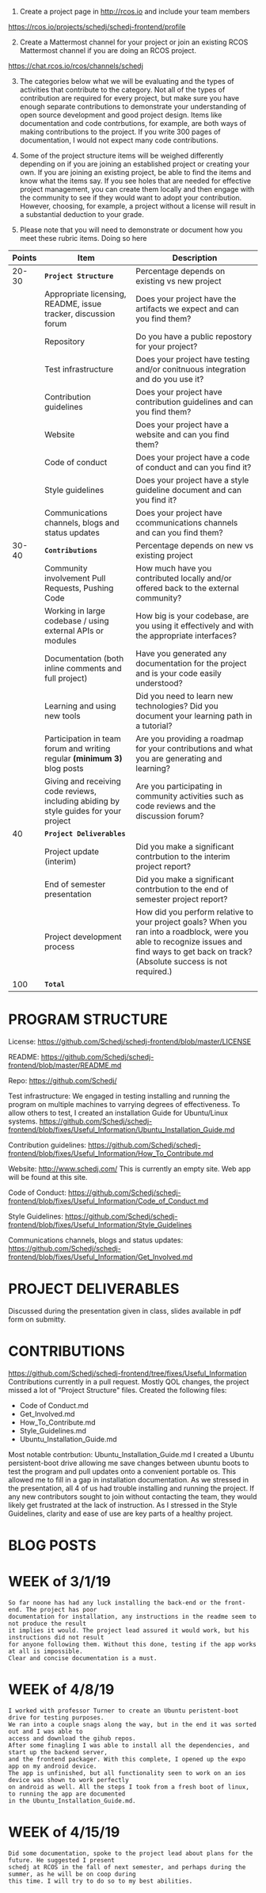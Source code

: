  1. Create a project page in http://rcos.io and include your team members
 
 https://rcos.io/projects/schedj/schedj-frontend/profile
 
 
 2. Create a Mattermost channel for your project or join an existing RCOS Mattermost channel if you are doing an RCOS project.
 
 https://chat.rcos.io/rcos/channels/schedj
 
 
 3. The categories below what we will be evaluating and the types of activities that contribute to the category. Not all of the types of
 contribution are required for every project, but make sure you have enough separate contributions to demonstrate your understanding of
 open source development and good project design. Items like documentation and code contrbutions, for example, are both ways of making
 contributions to the project. If you write 300 pages of documentation, I would not expect many code contributions.
 
 
 
 
 4. Some of the project structure items will be weighed differently depending on if you are joining an established project or creating your own. If you are joining an existing project,
 be able to find the items and know what the items say. If you see holes that are needed for effective project management,
 you can create them locally and then engage with the community to see if they would want to adopt your contribution.
 However, choosing, for example, a project without a license will result in a substantial deduction to your grade.
 
 
 
 
 3. Please note that you will need to demonstrate or document how you meet these rubric items.
 Doing so here
 
 

| Points | Item | Description 
| ------------- | ------------- | ------------- 
|20-30 | **`Project Structure`** | Percentage depends on existing vs new project 
| |Appropriate licensing, README, issue tracker, discussion forum| Does your project have the artifacts we expect and can you find them? 
| | Repository | Do you have a public repostory for your project? 
| | Test infrastructure | Does your project have testing and/or conitnuous integration and do you use it? 
| | Contribution guidelines | Does your project have contribution guidelines and can you find them? 
| | Website | Does your project have a website and can you find them? 
| | Code of conduct | Does your project have a code of conduct and can you find it? 
| | Style guidelines |Does your project have a style guideline document and can you find it? 
| | Communications channels, blogs and status updates | Does your project have ccommunications channels and can you find them? 
|30-40 | **`Contributions`** | Percentage depends on new vs existing project 
| | Community involvement Pull Requests, Pushing Code | How much have you contributed locally and/or offered back to the external community? 
| | Working in large codebase / using external APIs or modules |How big is your codebase, are you using it effectively and with the appropriate interfaces?|
| | Documentation (both inline comments and full project) |Have you generated any documentation for the project and is your code easily understood?|
| | Learning and using new tools | Did you need to learn new technologies? Did you document your learning path in a tutorial?
| |Participation in team forum and writing regular **(minimum 3)** blog posts|Are you providing a roadmap for your contributions and what you are generating and learning?
| |Giving and receiving code reviews, including abiding by style guides for your project|Are you participating in community activities such as code reviews and the discussion forum?
|40 | **`Project Deliverables`** |
||Project update (interim) | Did you make a significant contrbution to the interim project report?|
||End of semester presentation | Did you make a significant contrbution to the end of semester project report?|
||Project development process | How did you perform relative to your project goals? When you ran into a roadblock, were you able to recognize issues and find ways to get back on track? (Absolute success is not required.)
|100|**`Total`**|



# PROGRAM STRUCTURE

License: https://github.com/Schedj/schedj-frontend/blob/master/LICENSE


README: https://github.com/Schedj/schedj-frontend/blob/master/README.md

Repo: https://github.com/Schedj/

Test infrastructure: We engaged in testing installing and running the program on multiple machines to
varrying degrees of effectiveness. To allow others to test, I created an installation Guide for Ubuntu/Linux systems.
https://github.com/Schedj/schedj-frontend/blob/fixes/Useful_Information/Ubuntu_Installation_Guide.md

Contribution guidelines: https://github.com/Schedj/schedj-frontend/blob/fixes/Useful_Information/How_To_Contribute.md

Website: http://www.schedj.com/ This is currently an empty site. Web app will be found at this site.

Code of Conduct: https://github.com/Schedj/schedj-frontend/blob/fixes/Useful_Information/Code_of_Conduct.md

Style Guidelines: https://github.com/Schedj/schedj-frontend/blob/fixes/Useful_Information/Style_Guidelines

Communications channels, blogs and status updates: https://github.com/Schedj/schedj-frontend/blob/fixes/Useful_Information/Get_Involved.md

# PROJECT DELIVERABLES

Discussed during the presentation given in class, slides available in pdf form on submitty.


# CONTRIBUTIONS
https://github.com/Schedj/schedj-frontend/tree/fixes/Useful_Information
Contributions currently in a pull request.
Mostly QOL changes, the project missed a lot of "Project Structure" files.
Created the following files:
 - Code of Conduct.md
 - Get_Involved.md 
 - How_To_Contribute.md
 - Style_Guidelines.md
 - Ubuntu_Installation_Guide.md
 
Most notable contrbution: Ubuntu_Installation_Guide.md
I created a Ubuntu persistent-boot drive allowing me save changes between ubuntu boots
to test the program and pull updates onto a convenient portable os.
This allowed me to fill in a gap in installation documentation.
As we stressed in the presentation, all 4 of us had trouble installing and running the project.
If any new contributors sought to join without contacting the team, they would likely get
frustrated at the lack of instruction. As I stressed in the Style Guidelines, clarity and ease
of use are key parts of a healthy project.


# BLOG POSTS
 
# WEEK of 3/1/19
	So far noone has had any luck installing the back-end or the front-end. The project has poor
	documentation for installation, any instructions in the readme seem to not produce the result
	it implies it would. The project lead assured it would work, but his instructions did not result
	for anyone following them. Without this done, testing if the app works at all is impossible.
	Clear and concise documentation is a must.
	

# WEEK of 4/8/19
	I worked with professor Turner to create an Ubuntu peristent-boot drive for testing purposes.
	We ran into a couple snags along the way, but in the end it was sorted out and I was able to
	access and download the gihub repos. 
	After some finagling I was able to install all the dependencies, and start up the backend server,
	and the frontend packager. With this complete, I opened up the expo app on my android device.
	The app is unfinished, but all functionality seen to work on an ios device was shown to work perfectly
	on android as well. All the steps I took from a fresh boot of linux, to running the app are documented
	in the Ubuntu_Installation_Guide.md.
	
# WEEK of 4/15/19
	Did some documentation, spoke to the project lead about plans for the future. He suggested I present
	schedj at RCOS in the fall of next semester, and perhaps during the summer, as he will be on coop during
	this time. I will try to do so to my best abilities.






















